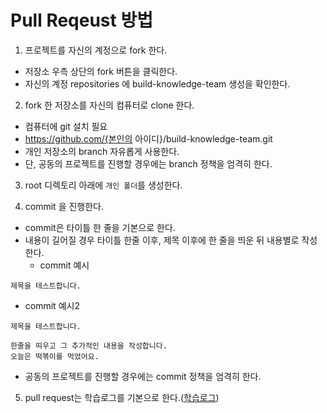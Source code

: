# Pull Reqeust 방법
1. 프로젝트를 자신의 계정으로 fork 한다.
- 저장소 우측 상단의 fork 버튼을 클릭한다.
- 자신의 계정 repositories 에 build-knowledge-team 생성을 확인한다.

2. fork 한 저장소를 자신의 컴퓨터로 clone 한다.
- 컴퓨터에 git 설치 필요
- https://github.com/{본인의 아이디}/build-knowledge-team.git
- 개인 저장소의 branch 자유롭게 사용한다.
- 단, 공동의 프로젝트를 진행할 경우에는 branch 정책을 엄격히 한다.

3. root 디렉토리 아래에 ```개인 폴더```를 생성한다.

4. commit 을 진행한다.
- commit은 타이틀 한 줄을 기본으로 한다.
- 내용이 길어질 경우 타이틀 한줄 이후, 제목 이후에 한 줄을 띄운 뒤 내용별로 작성한다.
  - commit 예시
```
제목을 테스트합니다.
```
  - commit 예시2
```
제목을 테스트합니다.

한줄을 띄우고 그 추가적인 내용을 작성합니다.
오늘은 떡볶이를 먹었어요.
```
- 공동의 프로젝트를 진행할 경우에는 commit 정책을 엄격히 한다.

5. pull request는 학습로그를 기본으로 한다.([학습로그](https://github.com/cri-kim/build-knowledge-team/blob/main/docs/studylog.md))
